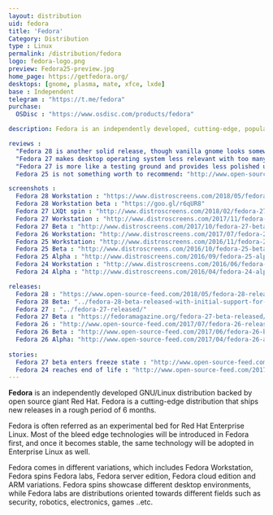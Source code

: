 ```yaml
---
layout: distribution
uid: fedora
title: 'Fedora'
Category: Distribution
type : Linux
permalink: /distribution/fedora
logo: fedora-logo.png
preview: Fedora25-preview.jpg
home_page: https://getfedora.org/
desktops: [gnome, plasma, mate, xfce, lxde]
base : Independent
telegram : "https://t.me/fedora"
purchase:
  OSDisc : "https://www.osdisc.com/products/fedora"

description: Fedora is an independently developed, cutting-edge, popular GNU/Linux distribution supported by Red Hat Inc, and a group of volunteers

reviews :
  "Fedora 28 is another solid release, though vanilla gnome looks somewhat dull" : "https://distrowatch.com/weekly.php?issue=20180514#fedora"
  "Fedora 27 makes desktop operating system less relevant with too many bugs & crashes - Dedoimedo" : "https://www.dedoimedo.com/computers/fedora-27-gnome.html"
  "Fedora 27 is more like a testing ground and provides less polished user experience - DistroWatch" : "http://distrowatch.com/weekly.php?issue=20171120#fedora"
  Fedora 25 is not something worth to recommend: "http://www.open-source-feed.com/2017/02/fedora-25-is-not-something-worth-to.html"

screenshots :
  Fedora 28 Workstation : "https://www.distroscreens.com/2018/05/fedora-28-workstation-screenshots.html"
  Fedora 28 Workstation beta : "https://goo.gl/r6qUR8"
  Fedora 27 LXQt spin : "http://www.distroscreens.com/2018/02/fedora-27-lxqt-spin-screenshots.html"
  Fedora 27 Workstation : "http://www.distroscreens.com/2017/11/fedora-27-workstation-screenshots.html"
  Fedora 27 Beta : "http://www.distroscreens.com/2017/10/fedora-27-beta-screenshots.html"
  Fedora 26 Workstation: "http://www.distroscreens.com/2017/07/fedora-26-workstation-screenshots.html"
  Fedora 25 Workstation: "http://www.distroscreens.com/2016/11/fedora-25-workstation-screenshots.html"
  Fedora 25 Beta : "http://www.distroscreens.com/2016/10/fedora-25-beta-gnome-322-screenshots.html"
  Fedora 25 Alpha : "http://www.distroscreens.com/2016/09/fedora-25-alpha-screenshots.html"
  Fedora 24 Workstation : "http://www.distroscreens.com/2016/06/fedora-24-workstation-screenshots.html"
  Fedora 24 Alpha : "http://www.distroscreens.com/2016/04/fedora-24-alpha-gnome-320-screenshots.html"

releases:
  Fedora 28 : "https://www.open-source-feed.com/2018/05/fedora-28-released-with-modular.html"
  Fedora 28 Beta: "../fedora-28-beta-released-with-initial-support-for-module-repositories/"
  Fedora 27 : "../fedora-27-released/"
  Fedora 27 Beta : "https://fedoramagazine.org/fedora-27-beta-released/"
  Fedora 26 : "http://www.open-source-feed.com/2017/07/fedora-26-released-with-gcc-7-golang-18.html"
  Fedora 26 Beta : "http://www.open-source-feed.com/2017/06/fedora-26-beta-released-final-release.html"
  Fedora 26 Alpha: "http://www.open-source-feed.com/2017/04/fedora-26-alpha-released.html"
  
stories:
  Fedora 27 beta enters freeze state : "http://www.open-source-feed.com/2017/09/fedora-27-beta-freezes-for-beta-release.html"
  Fedora 24 reaches end of life : "http://www.open-source-feed.com/2017/08/fedora-24-reaches-end-of-life.html"
---
```


**Fedora** is an independently developed GNU/Linux distribution backed by open source giant Red Hat. Fedora is a cutting-edge distribution that ships new releases in a rough period of 6 months.

Fedora is often referred as an experimental bed for Red Hat Enterprise Linux. Most of the bleed edge technologies will be introduced in Fedora first, and once it becomes stable, the same technology will be adopted in Enterprise Linux as well.

Fedora comes in different variations, which includes Fedora Workstation, Fedora spins Fedora labs, Fedora server edition, Fedora cloud edition and ARM variations. Fedora spins showcase different desktop environments, while Fedora labs are distributions oriented towards different fields such as security, robotics, electronics, games ..etc.

